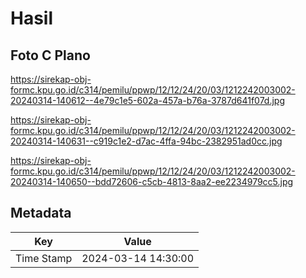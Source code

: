 # Hasil

## Foto C Plano

https://sirekap-obj-formc.kpu.go.id/c314/pemilu/ppwp/12/12/24/20/03/1212242003002-20240314-140612--4e79c1e5-602a-457a-b76a-3787d641f07d.jpg

https://sirekap-obj-formc.kpu.go.id/c314/pemilu/ppwp/12/12/24/20/03/1212242003002-20240314-140631--c919c1e2-d7ac-4ffa-94bc-2382951ad0cc.jpg

https://sirekap-obj-formc.kpu.go.id/c314/pemilu/ppwp/12/12/24/20/03/1212242003002-20240314-140650--bdd72606-c5cb-4813-8aa2-ee2234979cc5.jpg


## Metadata

| Key        | Value               |
| ---------- | ------------------- |
| Time Stamp | 2024-03-14 14:30:00 |



